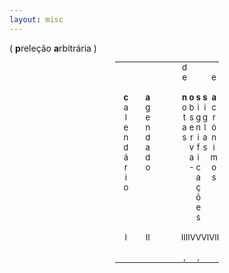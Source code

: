 ```yaml
---
layout: misc
---
```

<html>
<head>
<style>
table#t02, th, td {
	border-width:5px;  
    border-style:none;
	padding: 0px;
	width:33%; 
	margin-left:auto; 
    margin-right:auto;
	font-size: small;
	table-layout: fixed;
	align-content: center;
	text-align:center;
}

div.nota {
  font-size: small;
  text-align:right;
  font-style: normal;
}

div.ast {
  font-size: normal;
  font-weight: bold;
}
</style>
</head>
<body>



<div class="nota">( <b>p</b>releção <b>a</b>rbitrária )</div>


<table id="t02">
  <tr>
    <td></td>
    <td></td>
	<td></td>
	<td></td>
	<td></td>
    <td>d</td>
    <td></td>
    <td></td>
	<td></td>
    <td></td>
	<td></td>
  </tr>
  <tr>
    <td></td>
    <td></td>
	<td></td>
	<td></td>
	<td></td>
    <td>e</td>
    <td></td>
    <td></td>
	<td></td>
    <td></td>
	<td>e</td>
  </tr>
  <tr>
    <td> &nbsp;</td>
    <td> </td>
	<td></td>
	<td></td>
	<td></td>
    <td> </td>
    <td> </td>
    <td> </td>
    <td> </td>
	<td></td>
	<td> </td>
  </tr>
  <tr>
    <th>c</th>
	<th>a</th>
	<td></td>
	<td></td>
    <th>&nbsp;</th>
	<th>n</th>
    <th>o</th>
    <th>s</th>
	<td></td>
    <th>s</th>
    <th>a</th>
  </tr>
    <tr>
    <td>a</td>
    <td>g</td>
	<td></td>
	<td></td>
	<td></td>
    <td>o</td>
    <td>b</td>
    <td>i</td>
	<td></td>
    <td>i</td>
	<td>c</td>
  </tr>
  <tr>
    <td>l</td>
    <td>e</td>
	<td></td>
	<td></td>
	<td></td>
    <td>t</td>
    <td>s</td>
    <td>g</td>
	<td></td>
    <td>g</td>
	<td>r</td>
  </tr>
  <tr>
    <td>e</td>
    <td>n</td>
	<td></td>
	<td></td>
	<td></td>
    <td>a</td>
    <td>e</td>
    <td>n</td>
	<td></td>
    <td>l</td>
	<td>ó</td>
  </tr>
  <tr>
    <td>n</td>
    <td>d</td>
	<td></td>
	<td></td>
	<td></td>
    <td>s</td>
    <td>r</td>
    <td>i</td>
	<td></td>
    <td>a</td>
	<td>n</td>
  </tr>
  <tr>
    <td>d</td>
    <td>a</td>
	<td></td>
	<td></td>
	<td></td>
    <td></td>
    <td>v</td>
    <td>f</td>
	<td></td>
    <td>s</td>
	<td>i</td>
  </tr>
  <tr>
    <td>á</td>
    <td>d</td>
	<td></td>
	<td></td>
	<td></td>
    <td></td>
    <td>a</td>
    <td>i</td>
	<td></td>
    <td></td>
	<td>m</td>
  </tr>
   <tr>
    <td>r</td>
    <td>o</td>
	<td></td>
	<td></td>
	<td></td>
    <td></td>
    <td>-</td>
    <td>c</td>
	<td></td>
    <td></td>
	<td>o</td>
  </tr>
  <tr>
    <td>i</td>
    <td></td>
	<td></td>
	<td></td>
	<td></td>
    <td></td>
    <td></td>
    <td>a</td>
	<td></td>
    <td></td>
	<td>s</td>
  </tr>
  <tr>
    <td>o</td>
    <td></td>
	<td></td>
	<td></td>
	<td></td>
    <td></td>
    <td></td>
    <td>ç</td>
	<td></td>
    <td></td>
	<td></td>
  </tr>
  <tr>
    <td></td>
    <td></td>
	<td></td>
	<td></td>
	<td></td>
    <td></td>
    <td></td>
    <td>õ</td>
	<td></td>
    <td></td>
	<td></td>
  </tr>
  <tr>
    <td></td>
    <td></td>
	<td></td>
	<td></td>
	<td></td>
    <td></td>
    <td></td>
    <td>e</td>
	<td></td>
    <td></td>
	<td></td>
  </tr>
  <tr>
    <td></td>
    <td></td>
	<td></td>
	<td></td>
	<td></td>
    <td></td>
    <td></td>
    <td>s</td>
	<td></td>
    <td></td>
	<td></td>
  </tr>
  <tr>
    <td> &nbsp;</td>
    <td> </td>
	<td></td>
	<td></td>
	<td></td>
    <td> </td>
    <td> </td>
    <td> </td>
	<td></td>
    <td> </td>
	<td> </td>
  </tr>
  <tr>
    <td><div class="ast">I</div></td>
    <td><div class="ast">II</div></td>
	<td></td>
	<td></td>
	<td></td>
    <td><div class="ast">III</div></td>
    <td><div class="ast">IV</div></td>
    <td><div class="ast">V</div></td>
	<td></td>
    <td><div class="ast">VI</div></td>
	<td><div class="ast">VII</div></td>
  </tr>
  <tr>
    <td> &nbsp;</td>
    <td> </td>
	<td></td>
	<td></td>
	<td></td>
    <td> </td>
    <td> </td>
    <td> </td>
	<td></td>
    <td> </td>
	<td> </td>
  </tr>
  <tr>
    <td> </td>
    <td> </td>
	<td></td>
	<td></td>
	<td></td>
    <td>,</td>
    <td> </td>
    <td>, </td>
	<td></td>
    <td></td>
	<td> </td>
  </tr>
</table>



